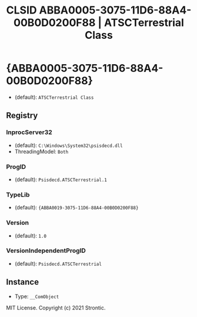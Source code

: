 ﻿---
title: "CLSID ABBA0005-3075-11D6-88A4-00B0D0200F88 | ATSCTerrestrial Class"
excerpt: What is COM-Object CLSID ABBA0005-3075-11D6-88A4-00B0D0200F88?
---

# {ABBA0005-3075-11D6-88A4-00B0D0200F88}

* (default): `ATSCTerrestrial Class`

## Registry


### InprocServer32

* (default): `C:\Windows\System32\psisdecd.dll`
* ThreadingModel: `Both`

### ProgID

* (default): `Psisdecd.ATSCTerrestrial.1`

### TypeLib

* (default): `{ABBA0019-3075-11D6-88A4-00B0D0200F88}`

### Version

* (default): `1.0`

### VersionIndependentProgID

* (default): `Psisdecd.ATSCTerrestrial`

## Instance

* Type: `__ComObject`

MIT License. Copyright (c) 2021 Strontic.


